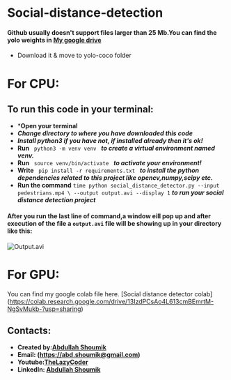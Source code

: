 # Social-distance-detection

#### Github usually doesn't support files larger than 25 Mb.You can find the yolo weights in [My google drive](https://drive.google.com/file/d/1QrGGrZl-K2z9IH410o9oeGvbKdIDjGIS/view?usp=sharing) 
* Download it & move to yolo-coco folder

# For CPU:

## To run this code in your terminal:
* ***Open your terminal**
* ***Change directory to where you have downloaded this code***
* ***Install python3 if you have not, if installed already then it's ok!***
* **Run**  `  python3 -m venv venv  ` ***to create a virtual environment named venv.***
* **Run**   `  source venv/bin/activate  ` 
***to activate your environment!***
* **Write**   `  pip install -r requirements.txt  ` 
***to install the python dependencies related to this project like opencv,numpy,scipy etc.***
* **Run the command** `time python social_distance_detector.py --input pedestrians.mp4 \ --output output.avi --display 1` ***to run your social distance detection project***

#### After you run the last line of command,a window eill pop up and after execution of the file a `output.avi` file will be showing up in your directory like this:
![Output.avi](https://github.com/abd-shoumik/Social-distance-detection/blob/master/social%20distance%20detection.gif)

# For GPU:
You can find my google colab file here. [Social distance detector colab] (https://colab.research.google.com/drive/13IzdPCsAo4L613cmBEmrtM-NgSvMukb-?usp=sharing)

## Contacts:
* **Created by:[Abdullah Shoumik](https://github.com/abd-shoumik)**
* **Email: (https://abd.shoumik@gmail.com)**
* **Youtube:[TheLazyCoder](https://youtube.com/channel/UCWjx_FKjjfjAL-wtSi-iS4g)**
* **LinkedIn: [Abdullah Shoumik](https://www.linkedin.com/in/abdullah-shoumik-7a0b36135/)**
